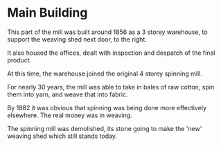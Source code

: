 # Main Building

This part of the mill was built around 1856 as a 3 storey warehouse, to support the weaving shed next door, to the right.

It also housed the offices, dealt with inspection and despatch of the final product.

At this time, the warehouse joined the original 4 storey spinning mill. 

For nearly 30 years, the mill was able to take in bales of raw cotton, spin them into yarn, and weave that into fabric.

By 1882 it was obvious that spinning was being done more effectively elsewhere. The real money was in weaving. 

The spinning mill was demolished, its stone going to make the 'new' weaving shed which still stands today.
